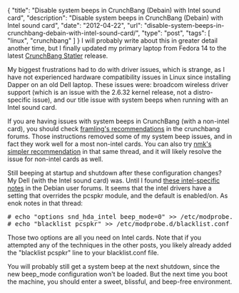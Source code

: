{
  "title": "Disable system beeps in CrunchBang (Debain) with Intel sound card",
  "description": "Disable system beeps in CrunchBang (Debain) with Intel sound card",
  "date": "2012-04-22",
  "url": "disable-system-beeps-in-crunchbang-debain-with-intel-sound-card/",
  "type": "post",
  "tags": [
    "linux",
    "crunchbang"
  ]
}
I will probably write about this in greater detail another time, but I finally updated my primary laptop from Fedora 14 to the latest [CrunchBang Statler](http://crunchbanglinux.org/blog/2012/02/08/crunchbang-10-statler-r20120207/) release. 

My biggest frustrations had to do with driver issues, which is strange, as I have not experienced hardware compatibility issues in Linux since installing Dapper on an old Dell laptop. These issues were: broadcom wireless driver support (which is an issue with the 2.6.32 kernel release, not a distro-specific issue), and our title issue with system beeps when running with an Intel sound card.

If you are having issues with system beeps in CrunchBang (with a non-intel card), you should check [framling's recommendations](http://crunchbanglinux.org/forums/topic/8543/turning-off-system-beeps/) in the crunchbang forums. Those instructions removed some of my system beep issues, and in fact they work well for a most non-intel cards. You can also try [nmk's simpler recommendation](http://crunchbanglinux.org/forums/post/130406/#p130406) in that same thread, and it will likely resolve the issue for non-intel cards as well.  

Still beeping at startup and shutdown after these configuration changes? My Dell (with the Intel sound card) was. Until I found [these intel-specific notes](http://forums.debian.net/viewtopic.php?f=5&t=65327#p416250) in the Debian user forums. It seems that the intel drivers have a setting that overrides the pcspkr module, and the default is enabled/on. As enok notes in that thread:

<pre>
# echo "options snd_hda_intel beep_mode=0" >> /etc/modprobe.d/alsa-base.conf
# echo "blacklist pcspkr" >> /etc/modprobe.d/blacklist.conf
</pre>

Those two options are all you need on Intel cards. Note that if you attempted any of the techniques in the other posts, you likely already added the "blacklist pcspkr" line to your blacklist.conf file.

You will probably still get a system beep at the next shutdown, since the new beep_mode configuration won't be loaded. But the next time you boot the machine, you should enter a sweet, blissful, and beep-free environment.
